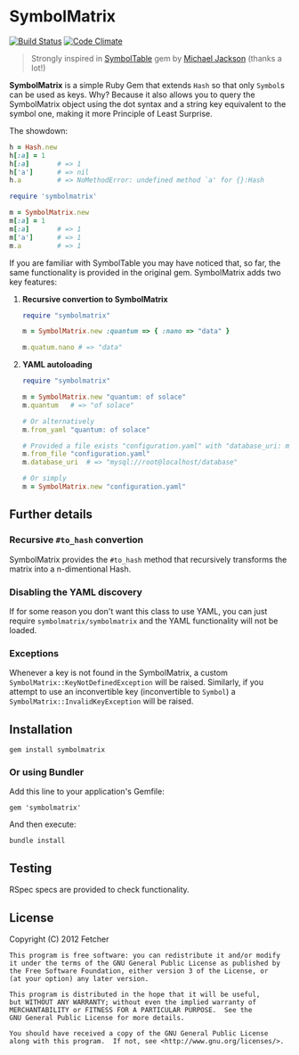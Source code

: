 SymbolMatrix
============

[![Build Status](https://secure.travis-ci.org/Fetcher/symbolmatrix.png)](http://travis-ci.org/Fetcher/symbolmatrix) [![Code Climate](https://codeclimate.com/badge.png)](https://codeclimate.com/github/Fetcher/symbolmatrix)

> Strongly inspired in [SymbolTable][symboltable] gem by [Michael Jackson][michael-jackson-home] (thanks a lot!)

**SymbolMatrix** is a simple Ruby Gem that extends `Hash` so that only `Symbol`s can be used as keys. Why? Because it also allows you to query the SymbolMatrix object using the dot syntax and a string key equivalent to the symbol one, making it more Principle of Least Surprise.

The showdown:

```ruby
h = Hash.new
h[:a] = 1
h[:a]       # => 1
h['a']      # => nil
h.a         # => NoMethodError: undefined method `a' for {}:Hash

require 'symbolmatrix'

m = SymbolMatrix.new
m[:a] = 1
m[:a]       # => 1
m['a']      # => 1
m.a         # => 1
```

If you are familiar with SymbolTable you may have noticed that, so far, the same functionality is provided in the original gem. SymbolMatrix adds two key features:

1.  **Recursive convertion to SymbolMatrix**

    ```ruby
    require "symbolmatrix"
    
    m = SymbolMatrix.new :quantum => { :nano => "data" }

    m.quatum.nano # => "data"
    ```

2.  **YAML autoloading**
    
    ```ruby
    require "symbolmatrix"
    
    m = SymbolMatrix.new "quantum: of solace"
    m.quantum   # => "of solace"
    
    # Or alternatively
    m.from_yaml "quantum: of solace"
    
    # Provided a file exists "configuration.yaml" with "database_uri: mysql://root@localhost/database"
    m.from_file "configuration.yaml"
    m.database_uri  # => "mysql://root@localhost/database"
    
    # Or simply
    m = SymbolMatrix.new "configuration.yaml"
    ```

[symboltable]: https://github.com/mjijackson/symboltable
[michael-jackson-home]: http://mjijackson.com/

Further details
---------------

### Recursive `#to_hash` convertion

SymbolMatrix provides the `#to_hash` method that recursively transforms the matrix into a n-dimentional Hash.

### Disabling the YAML discovery

If for some reason you don't want this class to use YAML, you can just require `symbolmatrix/symbolmatrix` and the YAML functionality will not be loaded.

### Exceptions

Whenever a key is not found in the SymbolMatrix, a custom `SymbolMatrix::KeyNotDefinedException` will be raised. 
Similarly, if you attempt to use an inconvertible key (inconvertible to `Symbol`) a `SymbolMatrix::InvalidKeyException` will be raised.

Installation
------------

    gem install symbolmatrix

### Or using Bundler
Add this line to your application's Gemfile:

    gem 'symbolmatrix'

And then execute:

    bundle install

## Testing

RSpec specs are provided to check functionality.

## License

Copyright (C) 2012 Fetcher

    This program is free software: you can redistribute it and/or modify
    it under the terms of the GNU General Public License as published by
    the Free Software Foundation, either version 3 of the License, or
    (at your option) any later version.

    This program is distributed in the hope that it will be useful,
    but WITHOUT ANY WARRANTY; without even the implied warranty of
    MERCHANTABILITY or FITNESS FOR A PARTICULAR PURPOSE.  See the
    GNU General Public License for more details.

    You should have received a copy of the GNU General Public License
    along with this program.  If not, see <http://www.gnu.org/licenses/>.

